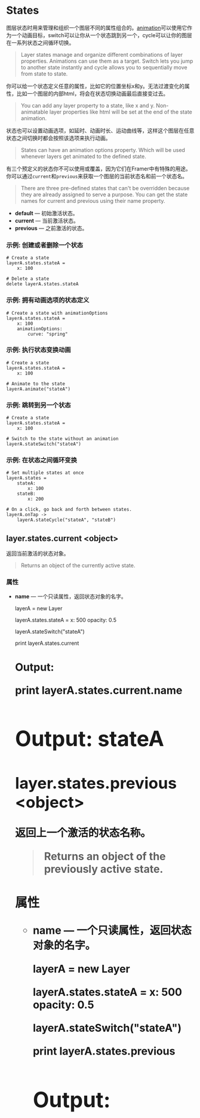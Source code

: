 # States

图层状态时用来管理和组织一个图层不同的属性组合的。[animation](#animation)可以使用它作为一个动画目标，switch可以让你从一个状态跳到另一个，cycle可以让你的图层在一系列状态之间循环切换。
>Layer states manage and organize different combinations of layer properties. Animations can use them as a target. Switch lets you jump to another state instantly and cycle allows you to sequentially move from state to state.

你可以给一个状态定义任意的属性，比如它的位置坐标x和y。无法过渡变化的属性，比如一个图层的内部html，将会在状态切换动画最后直接变过去。
>You can add any layer property to a state, like x and y. Non-animatable layer properties like html will be set at the end of the state animation.

状态也可以设置动画选项，如延时、动画时长、运动曲线等，这样这个图层在任意状态之间切换时都会按照该选项来执行动画。
>States can have an animation options property. Which will be used whenever layers get animated to the defined state.

有三个预定义的状态你不可以使用或覆盖，因为它们在Framer中有特殊的用途。你可以通过`current`和`previous`来获取一个图层的当前状态名和前一个状态名。
>There are three pre-defined states that can't be overridden because they are already assigned to serve a purpose. You can get the state names for current and previous using their name property.

* **default** — 初始激活状态。
* **current** — 当前激活状态。
* **previous** — 之前激活的状态。

### 示例: 创建或者删除一个状态

    # Create a state 
    layerA.states.stateA =
        x: 100
     
    # Delete a state 
    delete layerA.states.stateA

### 示例: 拥有动画选项的状态定义

    # Create a state with animationOptions 
    layerA.states.stateA =
        x: 100
        animationOptions:
            curve: "spring"

### 示例: 执行状态变换动画

    # Create a state 
    layerA.states.stateA =
        x: 100
     
    # Animate to the state 
    layerA.animate("stateA")

### 示例: 跳转到另一个状态

    # Create a state 
    layerA.states.stateA =
        x: 100
     
    # Switch to the state without an animation 
    layerA.stateSwitch("stateA")

### 示例: 在状态之间循环变换

    # Set multiple states at once 
    layerA.states =
        stateA:
            x: 100
        stateB:
            x: 200
     
    # On a click, go back and forth between states. 
    layerA.onTap ->
        layerA.stateCycle("stateA", "stateB")

<a id="states.current"></a>
## layer.states.current &lt;object&gt;

返回当前激活的状态对象。
>Returns an object of the currently active state.

### 属性

* **name** — 一个只读属性，返回状态对象的名字。


    layerA = new Layer
     
    layerA.states.stateA =
        x: 500
        opacity: 0.5
     
    layerA.stateSwitch("stateA")
     
    print layerA.states.current
    # Output: <Object State> 
     
    print layerA.states.current.name
    # Output: stateA 


<a id="states.previous"></a>
## layer.states.previous &lt;object&gt;

返回上一个激活的状态名称。
>Returns an object of the previously active state.

### 属性

* **name** — 一个只读属性，返回状态对象的名字。


    layerA = new Layer
     
    layerA.states.stateA =
        x: 500
        opacity: 0.5
     
    layerA.stateSwitch("stateA")
     
    print layerA.states.previous
    # Output: <Object State> 

